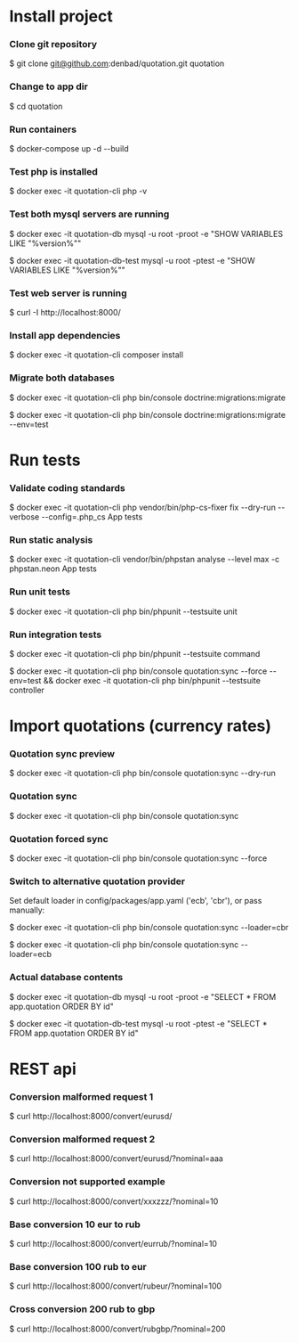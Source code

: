 # Install project

### Clone git repository
$ git clone git@github.com:denbad/quotation.git quotation

### Change to app dir
$ cd quotation

### Run containers
$ docker-compose up -d --build

### Test php is installed
$ docker exec -it quotation-cli php -v

### Test both mysql servers are running
$ docker exec -it quotation-db mysql -u root -proot -e "SHOW VARIABLES LIKE \"%version%\"" 

$ docker exec -it quotation-db-test mysql -u root -ptest -e "SHOW VARIABLES LIKE \"%version%\""

### Test web server is running
$ curl -I http://localhost:8000/

### Install app dependencies
$ docker exec -it quotation-cli composer install

### Migrate both databases  
$ docker exec -it quotation-cli php bin/console doctrine:migrations:migrate

$ docker exec -it quotation-cli php bin/console doctrine:migrations:migrate --env=test

# Run tests

### Validate coding standards
$ docker exec -it quotation-cli php vendor/bin/php-cs-fixer fix --dry-run --verbose --config=.php_cs App tests

### Run static analysis
$ docker exec -it quotation-cli vendor/bin/phpstan analyse --level max -c phpstan.neon App tests

### Run unit tests
$ docker exec -it quotation-cli php bin/phpunit --testsuite unit

### Run integration tests
$ docker exec -it quotation-cli php bin/phpunit --testsuite command

$ docker exec -it quotation-cli php bin/console quotation:sync --force --env=test && docker exec -it quotation-cli php bin/phpunit --testsuite controller

# Import quotations (currency rates)

### Quotation sync preview
$ docker exec -it quotation-cli php bin/console quotation:sync --dry-run

### Quotation sync
$ docker exec -it quotation-cli php bin/console quotation:sync

### Quotation forced sync
$ docker exec -it quotation-cli php bin/console quotation:sync --force

### Switch to alternative quotation provider
Set default loader in config/packages/app.yaml ('ecb', 'cbr'), or pass manually:

$ docker exec -it quotation-cli php bin/console quotation:sync --loader=cbr

$ docker exec -it quotation-cli php bin/console quotation:sync --loader=ecb

### Actual database contents
$ docker exec -it quotation-db mysql -u root -proot -e "SELECT * FROM app.quotation ORDER BY id" 

$ docker exec -it quotation-db-test mysql -u root -ptest -e "SELECT * FROM app.quotation ORDER BY id"

# REST api

### Conversion malformed request 1
$ curl http://localhost:8000/convert/eurusd/

### Conversion malformed request 2
$ curl http://localhost:8000/convert/eurusd/?nominal=aaa

### Conversion not supported example
$ curl http://localhost:8000/convert/xxxzzz/?nominal=10

### Base conversion 10 eur to rub
$ curl http://localhost:8000/convert/eurrub/?nominal=10

### Base conversion 100 rub to eur
$ curl http://localhost:8000/convert/rubeur/?nominal=100

### Cross conversion 200 rub to gbp
$ curl http://localhost:8000/convert/rubgbp/?nominal=200


